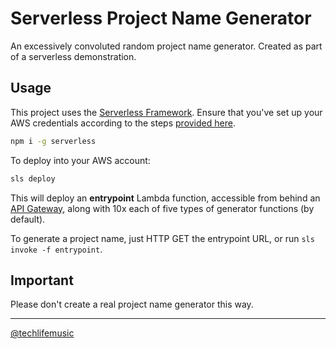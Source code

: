 # Serverless Project Name Generator

An excessively convoluted random project name generator.
Created as part of a serverless demonstration.

## Usage

This project uses the [Serverless Framework][sls].
Ensure that you've set up your AWS credentials according to the steps
[provided here][sls-setup].

```bash
npm i -g serverless
```

To deploy into your AWS account:

```bash
sls deploy
```

This will deploy an **entrypoint** Lambda function,
accessible from behind an [API Gateway][apig], along with 10x each
of five types of generator functions (by default).

To generate a project name, just HTTP GET the entrypoint URL,
or run `sls invoke -f entrypoint`.

## Important

Please don't create a real project name generator this way.

---

[@techlifemusic][twitter]

[twitter]: https://twitter.com/techlifemusic
[sls]: https://serverless.com
[sls-setup]: https://www.serverless.com/framework/docs/providers/aws/guide/credentials/
[apig]: https://aws.amazon.com/api-gateway
